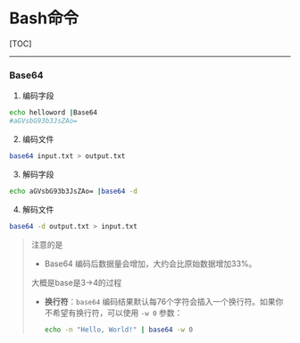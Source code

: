 # Bash命令

[TOC]

---

### Base64

1. 编码字段

```bash
echo helloword |Base64
#aGVsbG93b3JsZAo=
```

2. 编码文件

```bash
base64 input.txt > output.txt
```

3. 解码字段

```bash
echo aGVsbG93b3JsZAo= |base64 -d
```

4. 解码文件

```bash
base64 -d output.txt > input.txt
```

> 注意的是
>
> - Base64 编码后数据量会增加，大约会比原始数据增加33%。
>
> 大概是base是3->4的过程
>
> - **换行符**：`base64` 编码结果默认每76个字符会插入一个换行符。如果你不希望有换行符，可以使用 `-w 0` 参数：
>
>   ```bash
>   echo -n "Hello, World!" | base64 -w 0
>   ```